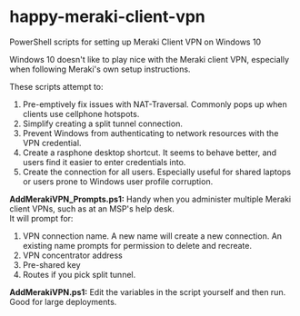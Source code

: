 # happy-meraki-client-vpn
PowerShell scripts for setting up Meraki Client VPN on Windows 10

Windows 10 doesn't like to play nice with the Meraki client VPN, especially when following Meraki's own setup instructions.

These scripts attempt to:
  1. Pre-emptively fix issues with NAT-Traversal. Commonly pops up when clients use cellphone hotspots.
  2. Simplify creating a split tunnel connection.
  3. Prevent Windows from authenticating to network resources with the VPN credential.
  4. Create a rasphone desktop shortcut. It seems to behave better, and users find it easier to enter credentials into.
  5. Create the connection for all users. Especially useful for shared laptops or users prone to Windows user profile corruption.
  
<b>AddMerakiVPN_Prompts.ps1:</b> Handy when you administer multiple Meraki client VPNs, such as at an MSP's help desk.    
  It will prompt for:

  1. VPN connection name.
      A new name will create a new connection. An existing name prompts for permission to delete and recreate.
  2. VPN concentrator address
  3. Pre-shared key
  4. Routes if you pick split tunnel.

<b>AddMerakiVPN.ps1:</b> Edit the variables in the script yourself and then run. Good for large deployments. 
